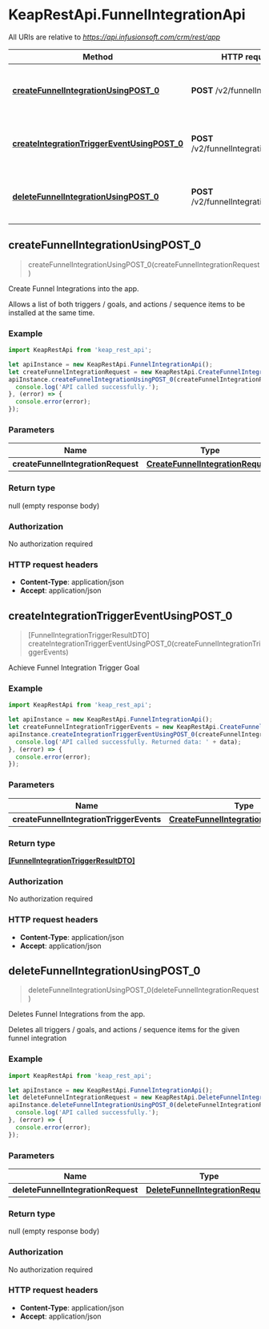 # KeapRestApi.FunnelIntegrationApi

All URIs are relative to *https://api.infusionsoft.com/crm/rest/app*

Method | HTTP request | Description
------------- | ------------- | -------------
[**createFunnelIntegrationUsingPOST_0**](FunnelIntegrationApi.md#createFunnelIntegrationUsingPOST_0) | **POST** /v2/funnelIntegration | Create Funnel Integrations into the app.
[**createIntegrationTriggerEventUsingPOST_0**](FunnelIntegrationApi.md#createIntegrationTriggerEventUsingPOST_0) | **POST** /v2/funnelIntegration/trigger | Achieve Funnel Integration Trigger Goal
[**deleteFunnelIntegrationUsingPOST_0**](FunnelIntegrationApi.md#deleteFunnelIntegrationUsingPOST_0) | **POST** /v2/funnelIntegration/uninstall | Deletes Funnel Integrations from the app.



## createFunnelIntegrationUsingPOST_0

> createFunnelIntegrationUsingPOST_0(createFunnelIntegrationRequest)

Create Funnel Integrations into the app.

Allows a list of both triggers / goals, and actions / sequence items to be installed at the same time.

### Example

```javascript
import KeapRestApi from 'keap_rest_api';

let apiInstance = new KeapRestApi.FunnelIntegrationApi();
let createFunnelIntegrationRequest = new KeapRestApi.CreateFunnelIntegrationRequest(); // CreateFunnelIntegrationRequest | createFunnelIntegrationRequest
apiInstance.createFunnelIntegrationUsingPOST_0(createFunnelIntegrationRequest).then(() => {
  console.log('API called successfully.');
}, (error) => {
  console.error(error);
});

```

### Parameters


Name | Type | Description  | Notes
------------- | ------------- | ------------- | -------------
 **createFunnelIntegrationRequest** | [**CreateFunnelIntegrationRequest**](CreateFunnelIntegrationRequest.md)| createFunnelIntegrationRequest | 

### Return type

null (empty response body)

### Authorization

No authorization required

### HTTP request headers

- **Content-Type**: application/json
- **Accept**: application/json


## createIntegrationTriggerEventUsingPOST_0

> [FunnelIntegrationTriggerResultDTO] createIntegrationTriggerEventUsingPOST_0(createFunnelIntegrationTriggerEvents)

Achieve Funnel Integration Trigger Goal

### Example

```javascript
import KeapRestApi from 'keap_rest_api';

let apiInstance = new KeapRestApi.FunnelIntegrationApi();
let createFunnelIntegrationTriggerEvents = new KeapRestApi.CreateFunnelIntegrationTriggerEvents(); // CreateFunnelIntegrationTriggerEvents | createFunnelIntegrationTriggerEvents
apiInstance.createIntegrationTriggerEventUsingPOST_0(createFunnelIntegrationTriggerEvents).then((data) => {
  console.log('API called successfully. Returned data: ' + data);
}, (error) => {
  console.error(error);
});

```

### Parameters


Name | Type | Description  | Notes
------------- | ------------- | ------------- | -------------
 **createFunnelIntegrationTriggerEvents** | [**CreateFunnelIntegrationTriggerEvents**](CreateFunnelIntegrationTriggerEvents.md)| createFunnelIntegrationTriggerEvents | 

### Return type

[**[FunnelIntegrationTriggerResultDTO]**](FunnelIntegrationTriggerResultDTO.md)

### Authorization

No authorization required

### HTTP request headers

- **Content-Type**: application/json
- **Accept**: application/json


## deleteFunnelIntegrationUsingPOST_0

> deleteFunnelIntegrationUsingPOST_0(deleteFunnelIntegrationRequest)

Deletes Funnel Integrations from the app.

Deletes all triggers / goals, and actions / sequence items for the given funnel integration

### Example

```javascript
import KeapRestApi from 'keap_rest_api';

let apiInstance = new KeapRestApi.FunnelIntegrationApi();
let deleteFunnelIntegrationRequest = new KeapRestApi.DeleteFunnelIntegrationRequest(); // DeleteFunnelIntegrationRequest | deleteFunnelIntegrationRequest
apiInstance.deleteFunnelIntegrationUsingPOST_0(deleteFunnelIntegrationRequest).then(() => {
  console.log('API called successfully.');
}, (error) => {
  console.error(error);
});

```

### Parameters


Name | Type | Description  | Notes
------------- | ------------- | ------------- | -------------
 **deleteFunnelIntegrationRequest** | [**DeleteFunnelIntegrationRequest**](DeleteFunnelIntegrationRequest.md)| deleteFunnelIntegrationRequest | 

### Return type

null (empty response body)

### Authorization

No authorization required

### HTTP request headers

- **Content-Type**: application/json
- **Accept**: application/json


